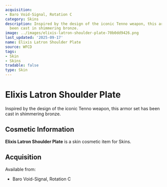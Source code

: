 ```yaml
---
acquisition:
- Baro Void-Signal, Rotation C
category: Skins
description: Inspired by the design of the iconic Tenno weapon, this armor set has
  been cast in shimmering bronze.
image: ../images/elixis-latron-shoulder-plate-70b0dd9426.png
last_updated: '2025-09-17'
name: Elixis Latron Shoulder Plate
source: WFCD
tags:
- Skin
- Skins
tradable: false
type: Skin
---
```


# Elixis Latron Shoulder Plate

Inspired by the design of the iconic Tenno weapon, this armor set has been cast in shimmering bronze.

## Cosmetic Information

**Elixis Latron Shoulder Plate** is a skin cosmetic item for Skins.

## Acquisition

Available from:
- Baro Void-Signal, Rotation C

